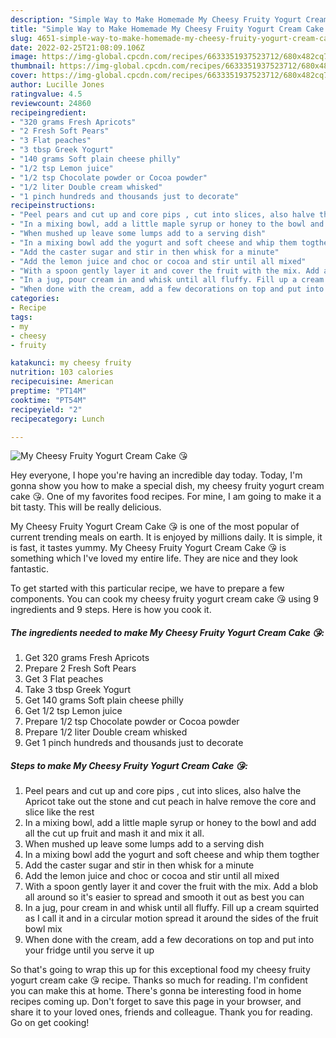 ```yaml
---
description: "Simple Way to Make Homemade My Cheesy Fruity Yogurt Cream Cake 😘"
title: "Simple Way to Make Homemade My Cheesy Fruity Yogurt Cream Cake 😘"
slug: 4651-simple-way-to-make-homemade-my-cheesy-fruity-yogurt-cream-cake
date: 2022-02-25T21:08:09.106Z
image: https://img-global.cpcdn.com/recipes/6633351937523712/680x482cq70/my-cheesy-fruity-yogurt-cream-cake-recipe-main-photo.jpg
thumbnail: https://img-global.cpcdn.com/recipes/6633351937523712/680x482cq70/my-cheesy-fruity-yogurt-cream-cake-recipe-main-photo.jpg
cover: https://img-global.cpcdn.com/recipes/6633351937523712/680x482cq70/my-cheesy-fruity-yogurt-cream-cake-recipe-main-photo.jpg
author: Lucille Jones
ratingvalue: 4.5
reviewcount: 24860
recipeingredient:
- "320 grams Fresh Apricots"
- "2 Fresh Soft Pears"
- "3 Flat peaches"
- "3 tbsp Greek Yogurt"
- "140 grams Soft plain cheese philly"
- "1/2 tsp Lemon juice"
- "1/2 tsp Chocolate powder or Cocoa powder"
- "1/2 liter Double cream whisked"
- "1 pinch hundreds and thousands just to decorate"
recipeinstructions:
- "Peel pears and cut up and core pips , cut into slices, also halve the Apricot take out the stone and cut peach in halve remove the core and slice like the rest"
- "In a mixing bowl, add a little maple syrup or honey to the bowl and add all the cut up fruit and mash it and mix it all."
- "When mushed up leave some lumps add to a serving dish"
- "In a mixing bowl add the yogurt and soft cheese and whip them togther"
- "Add the caster sugar and stir in then whisk for a minute"
- "Add the lemon juice and choc or cocoa and stir until all mixed"
- "With a spoon gently layer it and cover the fruit with the mix. Add a blob all around so it&#39;s easier to spread and smooth it out as best you can"
- "In a jug, pour cream in and whisk until all fluffy. Fill up a cream squirted as I call it and in a circular motion spread it around the sides of the fruit bowl mix"
- "When done with the cream, add a few decorations on top and put into your fridge until you serve it up"
categories:
- Recipe
tags:
- my
- cheesy
- fruity

katakunci: my cheesy fruity 
nutrition: 103 calories
recipecuisine: American
preptime: "PT14M"
cooktime: "PT54M"
recipeyield: "2"
recipecategory: Lunch

---
```



![My Cheesy Fruity Yogurt Cream Cake 😘](https://img-global.cpcdn.com/recipes/6633351937523712/680x482cq70/my-cheesy-fruity-yogurt-cream-cake-recipe-main-photo.jpg)

Hey everyone, I hope you're having an incredible day today. Today, I'm gonna show you how to make a special dish, my cheesy fruity yogurt cream cake 😘. One of my favorites food recipes. For mine, I am going to make it a bit tasty. This will be really delicious.

My Cheesy Fruity Yogurt Cream Cake 😘 is one of the most popular of current trending meals on earth. It is enjoyed by millions daily. It is simple, it is fast, it tastes yummy. My Cheesy Fruity Yogurt Cream Cake 😘 is something which I've loved my entire life. They are nice and they look fantastic.




To get started with this particular recipe, we have to prepare a few components. You can cook my cheesy fruity yogurt cream cake 😘 using 9 ingredients and 9 steps. Here is how you cook it.

<!--inarticleads1-->

##### The ingredients needed to make My Cheesy Fruity Yogurt Cream Cake 😘:

1. Get 320 grams Fresh Apricots
1. Prepare 2 Fresh Soft Pears
1. Get 3 Flat peaches
1. Take 3 tbsp Greek Yogurt
1. Get 140 grams Soft plain cheese philly
1. Get 1/2 tsp Lemon juice
1. Prepare 1/2 tsp Chocolate powder or Cocoa powder
1. Prepare 1/2 liter Double cream whisked
1. Get 1 pinch hundreds and thousands just to decorate




<!--inarticleads2-->

##### Steps to make My Cheesy Fruity Yogurt Cream Cake 😘:

1. Peel pears and cut up and core pips , cut into slices, also halve the Apricot take out the stone and cut peach in halve remove the core and slice like the rest
1. In a mixing bowl, add a little maple syrup or honey to the bowl and add all the cut up fruit and mash it and mix it all.
1. When mushed up leave some lumps add to a serving dish
1. In a mixing bowl add the yogurt and soft cheese and whip them togther
1. Add the caster sugar and stir in then whisk for a minute
1. Add the lemon juice and choc or cocoa and stir until all mixed
1. With a spoon gently layer it and cover the fruit with the mix. Add a blob all around so it&#39;s easier to spread and smooth it out as best you can
1. In a jug, pour cream in and whisk until all fluffy. Fill up a cream squirted as I call it and in a circular motion spread it around the sides of the fruit bowl mix
1. When done with the cream, add a few decorations on top and put into your fridge until you serve it up




So that's going to wrap this up for this exceptional food my cheesy fruity yogurt cream cake 😘 recipe. Thanks so much for reading. I'm confident you can make this at home. There's gonna be interesting food in home recipes coming up. Don't forget to save this page in your browser, and share it to your loved ones, friends and colleague. Thank you for reading. Go on get cooking!
